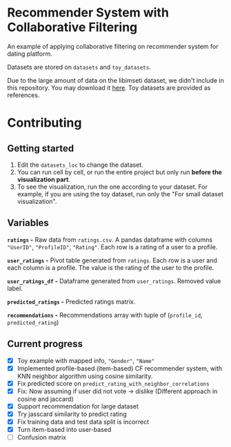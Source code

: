 # Recommender System with Collaborative Filtering

An example of applying collaborative filtering on recommender system for dating platform.

Datasets are stored on `datasets` and `toy_datasets`.

Due to the large amount of data on the libimseti dataset, we didn't include in this repository. You may download it [here](https://networkrepository.com/rec-libimseti-dir.php). Toy datasets are provided as references.

# Contributing

## Getting started

1. Edit the `datasets_loc` to change the dataset.
2. You can run cell by cell, or run the entire project but only run **before the visualization part**.
3. To see the visualization, run the one according to your dataset. For example, if you are using the toy dataset, run only the "For small dataset visualization".

## Variables

**`ratings` -** Raw data from `ratings.csv`. A pandas dataframe with columns `"UserID"`, `"ProfileID"`, `"Rating"`. Each row is a rating of a user to a profile.

**`user_ratings` -** Pivot table generated from `ratings`. Each row is a user and each column is a profile. The value is the rating of the user to the profile.

**`user_ratings_df` -** Dataframe generated from `user_ratings`. Removed value label.

**`predicted_ratings` -** Predicted ratings matrix.

**`recommendations` -** Recommendations array with tuple of (`profile_id`, `predicted_rating`)

## Current progress

- [x] Toy example with mapped info, `"Gender"`, `"Name"`
- [x] Implemented profile-based (item-based) CF recommender system, with KNN neighbor algorithm using cosine similarity.
- [x] Fix predicted score on `predict_rating_with_neighbor_correlations`
- [x] Fix: Now assuming if user did not vote -> dislike (Different approach in cosine and jaccard)
- [x] Support recommendation for large dataset
- [x] Try jasscard similarity to predict rating
- [x] Fix training data and test data split is incorrect
- [x] Turn item-based into user-based
- [ ] Confusion matrix
